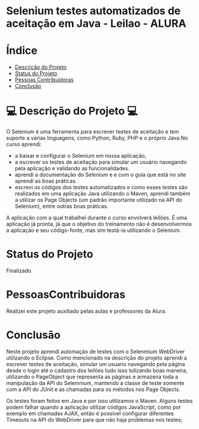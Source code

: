 
# Selenium testes automatizados de aceitação em Java - Leilao - ALURA

# Índice 

* [Descrição do Projeto](#descrição-do-projeto)
* [Status do Projeto](#status-do-Projeto)
* [Pessoas Contribuidoras](#pessoas-contribuidoras)
* [Conclusão](#conclusão)

# 💻 Descrição do Projeto 💻

O Selenium é uma ferramenta para escrever testes de aceitação e tem suporte a várias linguagens, como Python, Ruby, PHP e o próprio Java.No curso aprendi:
* a baixar e configurar o Selenium em nossa aplicação, 
* a escrever os testes de aceitação para simular um usuário navegando pela aplicação e validando as funcionalidades.
* aprendi a documentação do Selenium e e com o guia que está no site aprendi as boas práticas.
* escrevi os códigos dos testes automatizados e como esses testes são realizados em uma aplicação Java utilizando o Maven, aprendi também a utilizar os Page Objects (um padrão importante utilizado na API do Selenium), entre outras boas práticas. 
 
 A aplicação com a qual trabalhei durante o curso envolverá leilões. É uma aplicação já pronta, já que o objetivo do treinamento não é desenvolvermos a aplicação e seu código-fonte, mas sim testá-la utilizando o Selenium.


# Status do Projeto
Finalizado


# PessoasContribuidoras
 Realizei este projeto auxiliado pelas aulas e professores da Alura.
 
# Conclusão
 Neste projeto aprendi automação de testes com o Selenmium WebDriver utilizando o Eclipse. Como mencionado na descrição do projeto aprendi a escrever testes de aceitação, simular um usuario navegando pela página desde o login até o cadastro dos leilões tudo isso tulizando boas maneira, utilizando o PageObject que representa as páginas e armazena toda a manipulação da API do Selemnium, mantendo a classe de teste somente com a API do JUnit e as chamadas para os métodos nos Page Objects.
 
 Os testes foram feitos em Java e por isso utilizamos o Maven. Alguns testes podem falhar quando a aplicação utilizar códigos JavaScript, como por exemplo em chamadas AJAX, então é possível configurar diferentes Timeouts na API do WebDriver para que não haja problemas nos testes;
